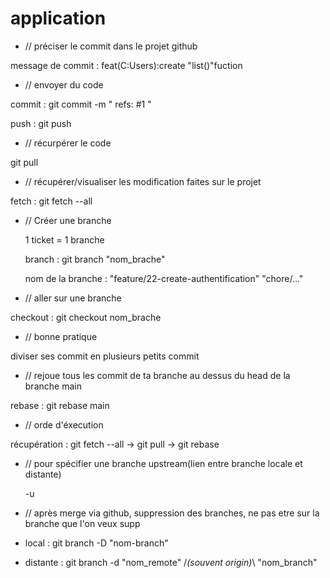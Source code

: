 # application

- // préciser le commit dans le projet github

message de commit :
  feat(C:Users):create "list()"fuction
  

- // envoyer du code 

commit :
  git commit -m "
  refs: #1 "
  
push : 
  git push


- // récurpérer le code 

git pull


- // récupérer/visualiser les modification faites sur le projet

fetch :
  git fetch --all
  

- // Créer une branche 

  1 ticket = 1 branche
  
  branch :
    git branch "nom_brache"
    
  nom de la branche : "feature/22-create-authentification"
                      "chore/..."


- // aller sur une branche

checkout :
  git checkout nom_brache


- // bonne pratique

diviser ses commit en plusieurs petits commit 


- // rejoue tous les commit de ta branche au dessus du head de la branche main

rebase :
  git rebase main 
  

- // orde d'éxecution

récupération :
  git fetch --all ->
  git pull ->
  git rebase 


- // pour spécifier une branche upstream(lien entre branche locale et distante)

  -u
  

- // après merge via github, suppression des branches, ne pas etre sur la branche que l'on veux supp

- local : git branch -D "nom-branch"

- distante : git branch -d "nom_remote" /*(souvent origin)*\ "nom_branch"

